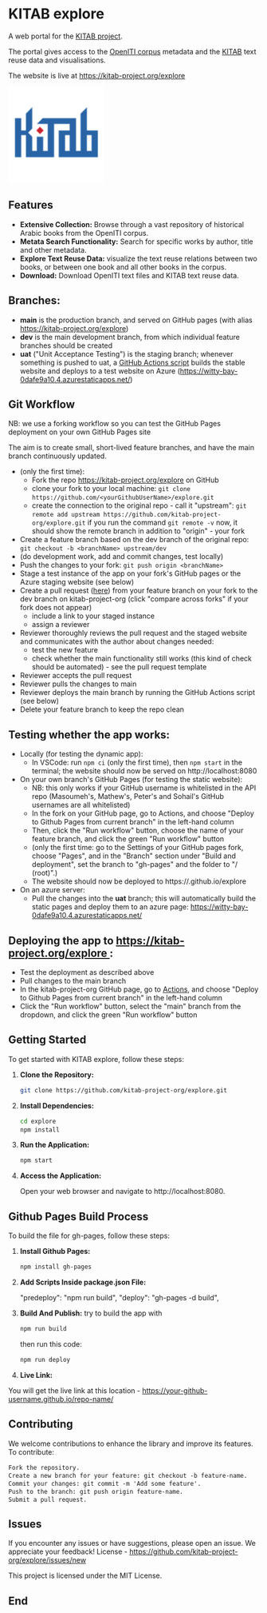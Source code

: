 # KITAB explore 

A web portal for the [KITAB project](https://kitab-project.org).

The portal gives access to the [OpenITI corpus](https://openiti.org/projects/OpenITI%20Corpus.html) metadata 
and the [KITAB](https://kitab-project.org) text reuse data and visualisations.

The website is live at https://kitab-project.org/explore

![Kitab Logo](public/logo192.png) 

## Features

- **Extensive Collection:** Browse through a vast repository of historical Arabic books from the OpenITI corpus.
- **Metata Search Functionality:** Search for specific works by author, title and other metadata.
- **Explore Text Reuse Data:** visualize the text reuse relations between two books, or between one book and all other books in the corpus.
- **Download:** Download OpenITI text files and KITAB text reuse data.

## Branches:
* **main** is the production branch, and served on GitHub pages (with alias https://kitab-project.org/explore)
* **dev** is the main development branch, from which individual feature branches should be created
* **uat** ("Unit Acceptance Testing") is the staging branch; whenever something is pushed to uat, 
  a [GitHub Actions script](https://github.com/kitab-project-org/explore/blob/uat/.github/workflows/azure-static-web-apps-witty-bay-0dafe9a10.yml) 
  builds the stable website and deploys to a test website on Azure (https://witty-bay-0dafe9a10.4.azurestaticapps.net/)

## Git Workflow
NB: we use a forking workflow so you can test the GitHub Pages deployment on your own GitHub Pages site

The aim is to create small, short-lived feature branches, and have the main branch continuously updated.

* (only the first time):
  - Fork the repo https://kitab-project.org/explore on GitHub
  - clone your fork to your local machine: `git clone https://github.com/<yourGithubUserName>/explore.git`
  - create the connection to the original repo - call it "upstream": `git remote add upstream https://github.com/kitab-project-org/explore.git` 
    if you run the command `git remote -v` now, it should show the remote branch in addition to "origin" - your fork
* Create a feature branch based on the dev branch of the original repo: `git checkout -b <branchName> upstream/dev` 
* (do development work, add and commit changes, test locally)
* Push the changes to your fork: `git push origin <branchName>`
* Stage a test instance of the app on your fork's GitHub pages or the Azure staging website (see below)
* Create a pull request ([here](https://github.com/kitab-project-org/explore/compare)) from your feature branch on your fork 
  to the dev branch on kitab-project-org (click "compare across forks" if your fork does not appear)
  - include a link to your staged instance
  - assign a reviewer
* Reviewer thoroughly reviews the pull request and the staged website and communicates with the author about changes needed:
  - test the new feature
  - check whether the main functionality still works (this kind of check should be automated) - see the pull request template
* Reviewer accepts the pull request
* Reviewer pulls the changes to main
* Reviewer deploys the main branch by running the GitHub Actions script (see below)
* Delete your feature branch to keep the repo clean

## Testing whether the app works: 
* Locally (for testing the dynamic app): 
  - In VSCode: run `npm ci` (only the first time), then `npm start` in the terminal; the website should now be served on http://localhost:8080
* On your own branch's GitHub Pages (for testing the static website):
  - NB: this only works if your GitHub username is whitelisted in the API repo (Masoumeh's, Mathew's, Peter's and Sohail's GitHub usernames are all whitelisted)
  - In the fork on your GitHub page, go to Actions, and choose "Deploy to Github Pages from current branch" in the left-hand column
  - Then, click the "Run workflow" button, choose the name of your feature branch, and click the green "Run workflow" button
  - (only the first time: go to the Settings of your GitHub pages fork, choose "Pages", and in the "Branch" section under "Build and deployment", set the branch to "gh-pages" and the folder to "/ (root)".)
  - The website should now be deployed to https://<yourGithubUserName>.github.io/explore
* On an azure server:
  - Pull the changes into the **uat** branch; this will automatically build the static pages and deploy them to an azure page: https://witty-bay-0dafe9a10.4.azurestaticapps.net/

## Deploying the app to https://kitab-project.org/explore :
* Test the deployment as described above
* Pull changes to the main branch
* In the kitab-project-org GitHub page, go to [Actions](https://github.com/kitab-project-org/explore/actions), and choose "Deploy to Github Pages from current branch" in the left-hand column
* Click the "Run workflow" button, select the "main" branch from the dropdown, and click the green "Run workflow" button

## Getting Started

To get started with KITAB explore, follow these steps:

1. **Clone the Repository:**

   ```bash
   git clone https://github.com/kitab-project-org/explore.git
   ```

2. **Install Dependencies:**

   ```bash
   cd explore
   npm install
   ```

3. **Run the Application:**

   ```bash
   npm start
   ```

4. **Access the Application:**

   Open your web browser and navigate to http://localhost:8080.

## Github Pages Build Process

To build the file for gh-pages, follow these steps:

1. **Install Github Pages:**

   ```bash
   npm install gh-pages
   ```

2. **Add Scripts Inside package.json File:**

   "predeploy": "npm run build",
   "deploy": "gh-pages -d build",

3. **Build And Publish:**
   try to build the app with

   ```bash
   npm run build
   ```

   then run this code:

   ```bash
   npm run deploy
   ```

4. **Live Link:**

You will get the live link at this location - https://your-github-username.github.io/repo-name/

## Contributing

We welcome contributions to enhance the library and improve its features. To contribute:

    Fork the repository.
    Create a new branch for your feature: git checkout -b feature-name.
    Commit your changes: git commit -m 'Add some feature'.
    Push to the branch: git push origin feature-name.
    Submit a pull request.

## Issues

If you encounter any issues or have suggestions, please open an issue. We appreciate your feedback!
License - https://github.com/kitab-project-org/explore/issues/new

This project is licensed under the MIT License.

## End
